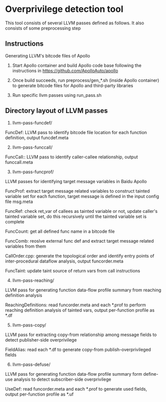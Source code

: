 # Overprivilege detection tool

This tool consists of several LLVM passes defined as follows. It also consists of some preprocessing step

## Instructions

Generating LLVM's bitcode files of Apollo

1. Start Apollo container and build Apollo code base following the instructions in https://github.com/ApolloAuto/apollo

2. Once build succeeds, run preprocess/gen_*.sh (inside Apollo container) to generate bitcode files for Apollo and third-party libraries

3. Run specific llvm passes using run_pass.sh

## Directory layout of LLVM passes

1. llvm-pass-funcdef/

FuncDef: LLVM pass to identify bitcode file location for each function definition, output funcdef.meta

2. llvm-pass-funccall/

FuncCall:: LLVM pass to identify caller-callee relationship, output funccall.meta

3. llvm-pass-funcprof/

LLVM passes for identifying target message variables in Baidu Apollo

FuncProf: extract target message related variables to construct tainted variable set for each function, target message is defined in the input config file msg.meta

FuncRef: check ret_var of callees as tainted variable or not, update caller's tainted variable set, do this recursively until the tainted variable set is complete

FuncCount: get all defined func name in a bitcode file

FuncComb: reoslve external func def and extract target message related variables from them

CallOrder.cpp: generate the topological order and identify entry points of inter-procedural dataflow analysis, output funcorder.meta

FuncTaint: update taint source of return vars from call instructions

4. llvm-pass-reaching/

LLVM pass for generating function data-flow profile summary from reaching definition analysis

ReachingDefinitions: read funcorder.meta and each *.prof to perform reaching definition analysis of tainted vars, output per-function profile as *.df

5. llvm-pass-copy/

LLVM pass for extracting copy-from relationship among message fields to detect publisher-side overprivilege 

FieldAlias: read each *.df to generate copy-from publish-overprivileged fields

6. llvm-pass-defuse/

LLVM pass for generating function data-flow profile summary form define-use analysis to detect subscriber-side overprivilege

UseDef: read funcorder.meta and each *.prof to generate used fields, output per-function profile as *.uf
